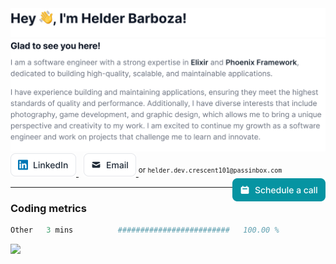 <picture>
  <source srcset="img/Headercontent-dark-1.svg" media="(min-width:846px) and (prefers-color-scheme: dark)" />
  <source srcset="img/Headercontent-dark-2.svg" media="(min-width:622px) and (prefers-color-scheme: dark)" />
  <source srcset="img/Headercontent-dark-3.svg" media="(min-width:0) and (prefers-color-scheme: dark)" />
  <source srcset="img/Headercontent-light-1.svg" media="(min-width:846px)" />
  <source srcset="img/Headercontent-light-2.svg" media="(min-width:622px)" />
  <source srcset="img/Headercontent-light-3.svg" media="(min-width:0)" />
  <img src="img/Headercontent-light-1.svg" alt="Hey 👋, I'm Helder Barboza!" />
</picture>

<picture>
  <source srcset="img/Blockcontent-dark-1.svg" media="(min-width:846px) and (prefers-color-scheme: dark)" />
  <source srcset="img/Blockcontent-dark-2.svg" media="(min-width:622px) and (prefers-color-scheme: dark)" />
  <source srcset="img/Blockcontent-dark-3.svg" media="(min-width:0) and (prefers-color-scheme: dark)" />
  <source srcset="img/Blockcontent-light-1.svg" media="(min-width:846px)" />
  <source srcset="img/Blockcontent-light-2.svg" media="(min-width:622px)" />
  <source srcset="img/Blockcontent-light-3.svg" media="(min-width:0)" />
  <img src="img/Blockcontent-light-1.svg" alt="Glad to see you here! I am a software engineer with a strong expertise in Elixir and Phoenix Framework, dedicated to building high-quality, scalable, and maintainable applications. I have experience building and maintaining applications, ensuring they meet the highest standards of quality and performance. Additionally, I have diverse interests that include photography, game development, and graphic design, which allows me to bring a unique perspective and creativity to my work. I am excited to continue my growth as a software engineer and work on projects that challenge me to learn and innovate." />
</picture>

<br/>

<a href="https://linkedin.com/in/helderbarboza" target="_blank" title="LinkedIn profile">
  <picture>
    <source srcset="img/linkedin-dark.svg" media="(prefers-color-scheme: dark)" />
    <img src="img/linkedin-light.svg" height="37" alt="LinkedIn button" />
  </picture>
</a>
&nbsp;
<a href="mail&#116;o&#58;he&#37;6C&#100;&#37;&#54;&#53;r%2E&#100;e%7&#54;&#46;&#99;r&#101;sce&#110;t%3101&#64;&#112;assinb%&#54;Fx&#46;%&#54;3om" target="_blank" title="&#67;&#111;nt&#97;c&#116; me">
  <picture>
    <source srcset="img/email-dark.svg" media="(prefers-color-scheme: dark)" />
    <img src="img/email-light.svg" height="37" alt="Email button" />
  </picture>
</a>
<sup>or <code>helder.dev.crescent101@passinbox.com</code></sup>
<a href="https://cal.com/helderbarboza" target="_blank" title="Schedule a call with me">
  <picture>
    <source srcset="img/schedule.svg" media="(prefers-color-scheme: dark)" />
    <img src="img/schedule.svg" height="37" align="right" alt="Schedule a call button" />
  </picture>
</a>

<hr>

### Coding metrics

<!--START_SECTION:waka-->

```julia
Other   3 mins          #########################   100.00 %
```

<!--END_SECTION:waka-->

![](https://hit.yhype.me/github/profile?user_id=29435727)
